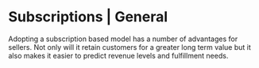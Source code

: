 # Subscriptions | General

Adopting a subscription based model has a number of advantages for sellers. Not only will it retain customers for a greater long term value but it also makes
it easier to predict revenue levels and fulfillment needs.

<br>

